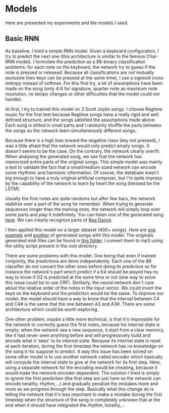 # Models

Here are presented my experiments and the models I used.

## Basic RNN

As baseline, I tried a simple RNN model. Given a keyboard configuration, I try to predict the next one (this architecture is similar to the famous Char-RNN model). I formulate the prediction as a 88-binary classification problems: for each note on the keyboard, the network try to guess if the note is pressed or released. Because all classifications are not mutually exclusive (two keys can be pressed at the same time), I use a sigmoid cross entropy instead of softmax. For this first try, a lot of assumptions have been made on the song (only 4/4 for signature, quarter-note as maximum note resolution, no tempo changes or other difficulties that the model could not handle).

At first, I try to trained this model on 3 Scott Joplin songs. I choose Ragtime music for the first test because Ragtime songs have a really rigid and well defined structure, and the songs satisfied the assumptions made above. Each song is slitted in small parts and I randomly shuffle the parts between the songs so the network learn simultaneously different songs.

Because there is a high bias toward the negative class (key not pressed), I was a little afraid that the network would only predict empty songs. It doesn't seems to be the case. On the contrary, the network clearly overfit. When analysing the generated song, we see that the network has memorized entire parts of the original songs. This simple model was mainly a test to validate the fact that a small/medium sized network can encode some rhythmic and harmonic information. Of course, the database wasn't big enough to have a truly original artificial composer, but I'm quite impress by the capability of the network to learn by heart the song (blessed be the LSTM).

Usually the first notes are quite randoms but after few bars, the network stabilize over a part of the song he remember. When trying to generate sequences longer than the training ones, the network will simply loop over some parts and play it indefinitely. You can listen one of the generated song [here](https://soundcloud.com/reivalk/basic-rnn-joplin-example-overfitting?in=reivalk/sets/music-generator-experiments). We can clearly recognize parts of [Rag Dance](https://youtu.be/tCrj1s1iVas).

I then applied this model on a larger dataset (400+ songs). Here are [one example](https://soundcloud.com/reivalk/basic-rnn-ragtime-2?in=reivalk/sets/music-generator-experiments) and [another](https://soundcloud.com/reivalk/basic-rnn-ragtime-2?in=reivalk/sets/music-generator-experiments) of generated songs with this model. The originals generated midi files can be found in [this folder](midi/). I convert them to mp3 using the utility script present in the root directory.

There are some problems with this model. One being that even if trained conjointly, the predictions are done independently. Each one of the 88 classifier do not concert the other ones before doing its prediction so for instance the network's part which predict if a E4 should be played has no way to know if G2 is predicted at the same time or not (one way to solve this issue could be to use CRF). Similarly, the neural network don't care about the relative order of the notes in the input vector. We could invert the keys on the keyboard and the prediction would be the same. To improve our model, the model should have a way to know that the interval between C4 and C4# is the same that the one between A3 and A3#. There are some architecture which could be worth exploring.

One other problem, maybe a little more technical, is that it's impossible for the network to correctly guess the first notes, because his internal state is empty: when the network see a new sequence, it start from a clear memory, like it had never seen anything before and will progressively build and encode what it 'sees' to its internal state. Because its internal state is reset at each iteration, during the first timestep the network has no knowledge on the song it his suppose to predict. A way this issue has been solved on some other model is to use another network called encoder which basically will compute the internal state to give at the network for its first step. Here, using a separate network for the encoding would be cheating, because it would make the network encoder dependent. The solution I tried is simply to ignore the first prediction (the first step are just here so the network can encode tonality, rhythm,...) and gradually penalize the mistakes more and more as we progress through the step. Basically what this change do is telling the network that it's less important to make a mistake during the first timestep when the structure of the song is completely unknown that at the end when it should have integrated the rhythm, tonality,...

